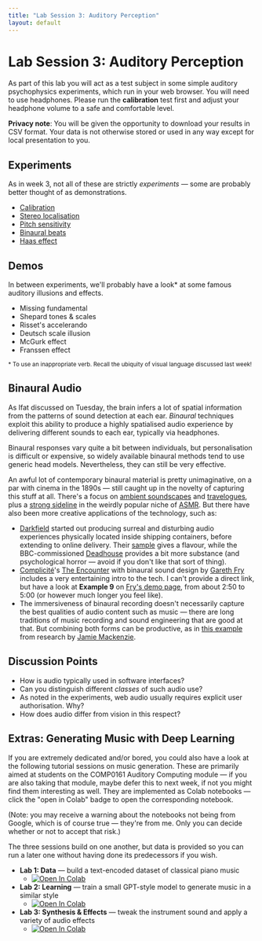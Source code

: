 ```yaml
---
title: "Lab Session 3: Auditory Perception"
layout: default
---
```


# Lab Session 3: Auditory Perception

As part of this lab you will act as a test subject in some simple
auditory psychophysics experiments, which run in your web browser.
You will need to use headphones. Please run the **calibration** test
first and adjust your headphone volume to a safe and comfortable level.

**Privacy note**: You will be given the opportunity to download your results in CSV format.
Your data is not otherwise stored or used in any way except for local presentation to you.


## Experiments

As in week 3, not all of these are strictly *experiments* — some are probably
better thought of as demonstrations.

* [Calibration](experiments/calibration/?home=/lab3.html)
* [Stereo localisation](experiments/stereo/?home=/lab3.html)
* [Pitch sensitivity](experiments/pitch/?home=/lab3.html)
* [Binaural beats](experiments/binaural/?home=/lab3.html)
* [Haas effect](experiments/haas/?home=/lab3.html)


## Demos

In between experiments, we'll probably have a look* at
some famous auditory illusions and effects.

* Missing fundamental
* Shepard tones & scales
* Risset's accelerando
* Deutsch scale illusion
* McGurk effect
* Franssen effect

<small>* To use an inappropriate verb. Recall the ubiquity of
visual language discussed last week!</small>


## Binaural Audio

As Ifat discussed on Tuesday, the brain infers a lot of spatial
information from the patterns of sound detection at each ear.
*Binaural* techniques exploit this ability to produce a highly
spatialised audio experience by delivering different sounds to
each ear, typically via headphones.

Binaural responses vary quite a bit between individuals, but personalisation
is difficult or expensive, so widely available binaural methods tend to use
generic head models. Nevertheless, they can still be very effective.

An awful lot of contemporary binaural material is pretty unimaginative, on a
par with cinema in the 1890s — still caught up in the novelty of capturing
this stuff at all. There's a focus on
[ambient soundscapes](https://soundcloud.com/inauralnthusiast/binaural-enthusiast-thunderstorm)
and [travelogues](https://www.youtube.com/watch?v=7rU1BpdLmk0), plus a
[strong sideline](https://www.youtube.com/watch?v=Yr2bj_G2VfY) in the weirdly
popular niche of [ASMR](https://en.wikipedia.org/wiki/ASMR). But there have also been
more creative applications of the technology, such as:

* [Darkfield](https://www.darkfield.org) started out producing surreal and disturbing
  audio experiences physically located inside shipping containers, before extending
  to online delivery. Their [sample](https://www.darkfield.org/sample) gives a
  flavour, while the BBC-commissioned [Deadhouse](https://www.bbc.co.uk/programmes/p09zr1dk)
  provides a bit more substance (and psychological horror — avoid if you don't
  like that sort of thing).
* [Complicité](https://en.wikipedia.org/wiki/Complicité)'s
  [The Encounter](https://www.complicite.org/work/the-encounter/)
  with binaural sound design by [Gareth Fry](http://www.garethfry.co.uk)
  includes a very entertaining intro to the tech. I can't provide a direct link, but
  have a look at **Example 9** on [Fry's demo page](http://www.garethfry.co.uk/binaural-demo),
  from about 2:50 to 5:00 (or however much longer you feel like).
* The immersiveness of binaural recording doesn't necessarily capture the best qualities
  of audio content such as music — there are long traditions of music recording and sound
  engineering that are good at that. But combining both forms can be productive, as in
  [this example](https://soundcloud.com/binaural-recordings/full-song) from research by
  [Jamie Mackenzie](https://jamie1302207abertay.wordpress.com).


## Discussion Points

* How is audio typically used in software interfaces?
* Can you distinguish different *classes* of such audio use?
* As noted in the experiments, web audio usually requires explicit
  user authorisation. Why?
* How does audio differ from vision in this respect?


## Extras: Generating Music with Deep Learning

If you are extremely dedicated and/or bored, you could also have a look at the
following tutorial sessions on music generation. These are primarily aimed
at students on the COMP0161 Auditory Computing module — if you are also taking
that module, maybe defer this to next week, if not you might find them
interesting as well. They are implemented as Colab notebooks — click the
"open in Colab" badge to open the corresponding notebook.

(Note: you may receive a warning about the notebooks not being from Google, which
is of course true — they're from me. Only you can decide whether or not to accept
that risk.)

The three sessions build on one another, but data is provided so you can run a
later one without having done its predecessors if you wish.

* **Lab 1: Data** — build a text-encoded dataset of classical piano music
    * [![Open In Colab](https://colab.research.google.com/assets/colab-badge.svg)](https://colab.research.google.com/github/comp0161/colab/blob/main/COMP0161_lab1.ipynb)
* **Lab 2: Learning** — train a small GPT-style model to generate music in a similar style
    * [![Open In Colab](https://colab.research.google.com/assets/colab-badge.svg)](https://colab.research.google.com/github/comp0161/colab/blob/main/COMP0161_lab2.ipynb)
* **Lab 3: Synthesis & Effects** — tweak the instrument sound and apply a variety of audio effects
    * [![Open In Colab](https://colab.research.google.com/assets/colab-badge.svg)](https://colab.research.google.com/github/comp0161/colab/blob/main/COMP0161_lab3.ipynb)

